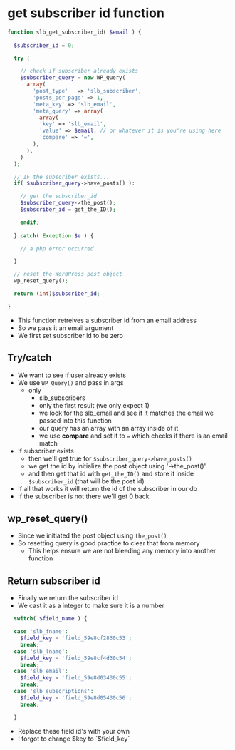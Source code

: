 # get subscriber id function
```php
function slb_get_subscriber_id( $email ) {
  
  $subscriber_id = 0;

  try {

    // check if subscriber already exists
    $subscriber_query = new WP_Query(
      array(
        'post_type'   => 'slb_subscriber',
        'posts_per_page' => 1,
        'meta_key' => 'slb_email',
        'meta_query' => array(
          array(
          'key' => 'slb_email',
          'value' => $email, // or whatever it is you're using here
          'compare' => '=',
        ),
      ),
    )
  );

  // IF the subscriber exists...
  if( $subscriber_query->have_posts() ):

    // get the subscriber_id
    $subscriber_query->the_post();
    $subscriber_id = get_the_ID();

    endif;
  
  } catch( Exception $e ) {

    // a php error occurred

  }

  // reset the WordPress post object
  wp_reset_query();

  return (int)$subscriber_id;

} 
```

* This function retreives a subscriber id from an email address
* So we pass it an email argument
* We first set subscriber id to be zero

## Try/catch
* We want to see if user already exists
* We use `WP_Query()` and pass in args
  - only
    + slb_subscribers
    + only the first result (we only expect 1)
    + we look for the slb_email and see if it matches the email we passed into this function
    + our query has an array with an array inside of it
    + we use **compare** and set it to `=` which checks if there is an email match
* If subscriber exists
  - then we'll get true for `$subscriber_query->have_posts()`
  - we get the id by initialize the post object using '->the_post()'
  - and then get that id with `get_the_ID()` and store it inside `$subscriber_id` (that will be the post id)
* If all that works it will return the id of the subscriber in our db
* If the subscriber is not there we'll get 0 back

## wp_reset_query()
* Since we initiated the post object using `the_post()`
* So resetting query is good practice to clear that from memory
  - This helps ensure we are not bleeding any memory into another function
  
## Return subscriber id
* Finally we return the subscriber id
* We cast it as a integer to make sure it is a number

```php
  switch( $field_name ) {

  case 'slb_fname':
    $field_key = 'field_59e8cf2830c53';
    break;
  case 'slb_lname':
    $field_key = 'field_59e8cf4d30c54';
    break;
  case 'slb_email':   
    $field_key = 'field_59e8d03430c55';
    break;
  case 'slb_subscriptions':
    $field_key = 'field_59e8d05430c56';
    break;

  }
```

* Replace these field id's with your own
* I forgot to change $key to `$field_key`


